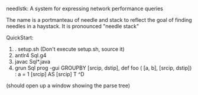 needlstk: A system for expressing network performance queries

The name is a portmanteau of needle and stack to reflect the
goal of finding needles in a haystack. It is pronounced "needle stack"

QuickStart:

1. . setup.sh (Don't execute setup.sh, source it)
2. antlr4 Sql.g4 
3. javac Sql*.java
4. grun Sql prog -gui
GROUPBY [srcip, dstip], def foo ( [a, b], [srcip, dstip]) : a = 1 [srcip] AS [srcip] T
^D

(should open up a window showing the parse tree)
